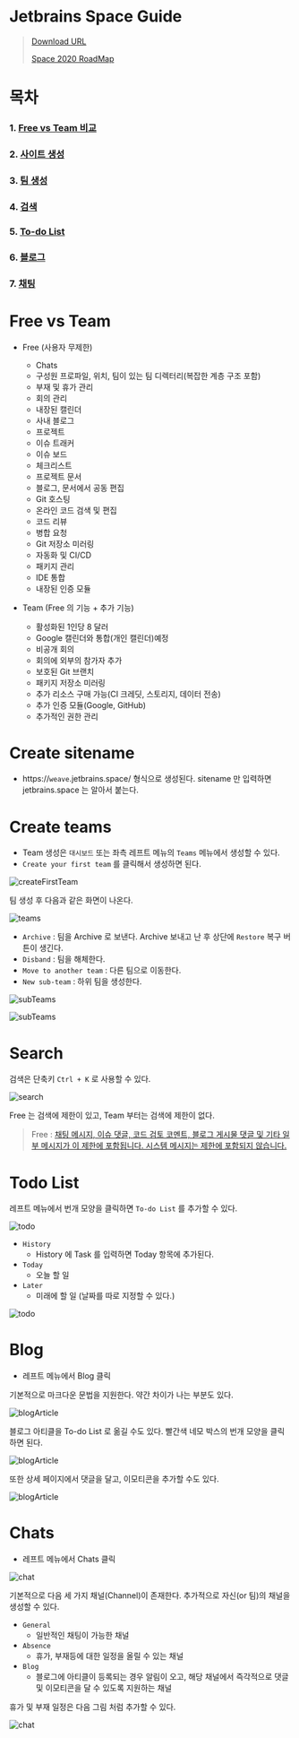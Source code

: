 # Jetbrains Space Guide

> [Download URL](https://www.jetbrains.com/ko-kr/space/buy/?billing=yearly#cloud)
>
> [Space 2020 RoadMap](https://blog.jetbrains.com/ko/2020/03/24/space-2020-roadmap-ko/)

# 목차

### 1. [Free vs Team 비교](https://github.com/BAEKJungHo/space-guide#free-vs-team) 
### 2. [사이트 생성](https://github.com/BAEKJungHo/space-guide#create-sitename)
### 3. [팀 생성](https://github.com/BAEKJungHo/space-guide#create-teams)
### 4. [검색](https://github.com/BAEKJungHo/space-guide#search)
### 5. [To-do List](https://github.com/BAEKJungHo/space-guide#todo-list)
### 6. [블로그](https://github.com/BAEKJungHo/space-guide#blog)
### 7. [채팅](https://github.com/BAEKJungHo/space-guide#chats)

# Free vs Team 

- Free (사용자 무제한)
  - Chats
  - 구성원 프로파일, 위치, 팀이 있는 팀 디렉터리(복잡한 계층 구조 포함)
  - 부재 및 휴가 관리
  - 회의 관리
  - 내장된 캘린더
  - 사내 블로그
  - 프로젝트
  - 이슈 트래커
  - 이슈 보드
  - 체크리스트
  - 프로젝트 문서
  - 블로그, 문서에서 공동 편집
  - Git 호스팅
  - 온라인 코드 검색 및 편집
  - 코드 리뷰
  - 병합 요청
  - Git 저장소 미러링
  - 자동화 및 CI/CD
  - 패키지 관리
  - IDE 통합
  - 내장된 인증 모듈
  
- Team (Free 의 기능 + 추가 기능)
  - 활성화된 1인당 8 달러
  - Google 캘린더와 통합(개인 캘린더)예정
  - 비공개 회의
  - 회의에 외부의 참가자 추가
  - 보호된 Git 브랜치
  - 패키지 저장소 미러링
  - 추가 리소스 구매 가능(CI 크레딧, 스토리지, 데이터 전송)
  - 추가 인증 모듈(Google, GitHub)
  - 추가적인 권한 관리

# Create sitename

- https://`weave`.jetbrains.space/ 형식으로 생성된다. sitename 만 입력하면 jetbrains.space 는 알아서 붙는다.

# Create teams

- Team 생성은 `대시보드` 또는 좌측 레프트 메뉴의 `Teams` 메뉴에서 생성할 수 있다. 
- `Create your first team` 를 클릭해서 생성하면 된다.

![createFirstTeam](/images/createFirstTeam.PNG)

팀 생성 후 다음과 같은 화면이 나온다.

![teams](/images/teams.PNG)

- `Archive` : 팀을 Archive 로 보낸다. Archive 보내고 난 후 상단에 `Restore` 복구 버튼이 생긴다. 
- `Disband` : 팀을 해체한다.
- `Move to another team` : 다른 팀으로 이동한다.
- `New sub-team` : 하위 팀을 생성한다.

![subTeams](/images/subTeams.PNG)

![subTeams](/images/subTeams2.PNG)

# Search

검색은 단축키 `Ctrl + K` 로 사용할 수 있다.

![search](/images/search.PNG)

Free 는 검색에 제한이 있고, Team 부터는 검색에 제한이 없다.

> Free : [채팅 메시지, 이슈 댓글, 코드 검토 코멘트, 블로그 게시물 댓글 및 기타 일부 메시지가 이 제한에 포함됩니다. 시스템 메시지는 제한에 포함되지 않습니다.](https://www.jetbrains.com/ko-kr/space/buy/?billing=yearly#cloud)

# Todo List

레프트 메뉴에서 번개 모양을 클릭하면 `To-do List` 를 추가할 수 있다. 

![todo](/images/todoList.PNG)

- `History`
  - History 에 Task 를 입력하면 Today 항목에 추가된다.
- `Today`
  - 오늘 할 일
- `Later`
  - 미래에 할 일 (날짜를 따로 지정할 수 있다.)
  
![todo](/images/todoLater.PNG)  

# Blog

- 레프트 메뉴에서 Blog 클릭

기본적으로 마크다운 문법을 지원한다. 약간 차이가 나는 부분도 있다. 

![blogArticle](/images/blogArticle.PNG)  

블로그 아티클을 To-do List 로 옮길 수도 있다. 빨간색 네모 박스의 번개 모양을 클릭하면 된다.

![blogArticle](/images/blogArticle22.PNG) 

또한 상세 페이지에서 댓글을 달고, 이모티콘을 추가할 수도 있다.

![blogArticle](/images/blogArticle3.PNG) 

# Chats

- 레프트 메뉴에서 Chats 클릭

![chat](/images/chat1.PNG)

기본적으로 다음 세 가지 채널(Channel)이 존재한다. 추가적으로 자신(or 팀)의 채널을 생성할 수 있다.

- `General`
  - 일반적인 채팅이 가능한 채널
- `Absence`
  - 휴가, 부재등에 대한 일정을 올릴 수 있는 채널
- `Blog`
  - 블로그에 아티클이 등록되는 경우 알림이 오고, 해당 채널에서 즉각적으로 댓글 및 이모티콘을 달 수 있도록 지원하는 채널
 
휴가 및 부재 일정은 다음 그림 처럼 추가할 수 있다. 
  
![chat](/images/absence.PNG) 
